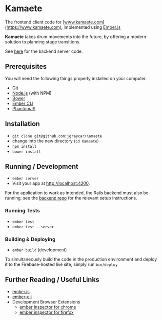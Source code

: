 # Kamaete

The frontend client code for [www.kamaete.com](https://www.kamaete.com),
implemented using [Ember.js](http://emberjs.com/)

**Kamaete** takes drum movements into the future, by offering a modern solution
to planning stage transitions.

See [here](https://github.com/jgraycar/Kamaete-API) for the backend server code.

## Prerequisites

You will need the following things properly installed on your computer.

* [Git](http://git-scm.com/)
* [Node.js](http://nodejs.org/) (with NPM)
* [Bower](http://bower.io/)
* [Ember CLI](http://ember-cli.com/)
* [PhantomJS](http://phantomjs.org/)

## Installation

* `git clone git@github.com:jgraycar/Kamaete`
* change into the new directory (`cd Kamaete`)
* `npm install`
* `bower install`

## Running / Development

* `ember server`
* Visit your app at [http://localhost:4200](http://localhost:4200).

For the application to work as intended, the Rails backend must also be running;
see the [backend repo](https://github.com/jgraycar/Kamaete-API) for the relevant
setup instructions.

### Running Tests

* `ember test`
* `ember test --server`

### Building & Deploying

* `ember build` (development)

To simultaneously build the code in the production environment and deploy it to the
Firebase-hosted live site, simply run `bin/deploy`

## Further Reading / Useful Links

* [ember.js](http://emberjs.com/)
* [ember-cli](http://ember-cli.com/)
* Development Browser Extensions
  * [ember inspector for chrome](https://chrome.google.com/webstore/detail/ember-inspector/bmdblncegkenkacieihfhpjfppoconhi)
  * [ember inspector for firefox](https://addons.mozilla.org/en-US/firefox/addon/ember-inspector/)


